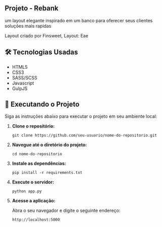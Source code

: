 
<h2>Projeto - Rebank</h2>

<p>um layout elegante inspirado em um banco para oferecer seus clientes soluções mais rapidas</p>

<p>Layout criado por Finsweet, Layout: <a>Eae</a> </p>


## 🛠️ Tecnologias Usadas

- HTML5
- CSS3
- SASS/SCSS
- Javascript
- GulpJS

## 🚀 Executando o Projeto

Siga as instruções abaixo para executar o projeto em seu ambiente local:

1. **Clone o repositório:**

   ```
   git clone https://github.com/seu-usuario/nome-do-repositorio.git
   ```

2. **Navegue até o diretório do projeto:**

   ```
   cd nome-do-repositorio
   ```

3. **Instale as dependências:**

   ```
   pip install -r requirements.txt
   ```

4. **Execute o servidor:**

   ```
   python app.py
   ```

5. **Acesse a aplicação:**

   Abra o seu navegador e digite o seguinte endereço:

   ```
   http://localhost:5000
   ```
